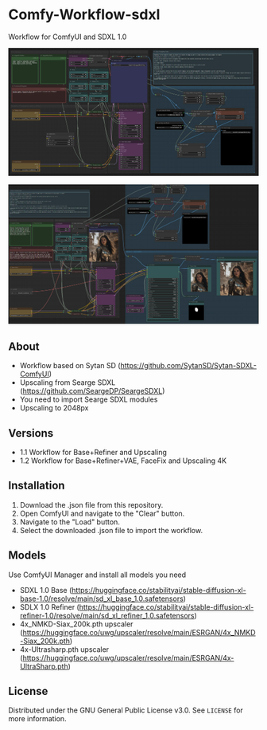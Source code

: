 # Comfy-Workflow-sdxl
 Workflow for ComfyUI and SDXL 1.0

 ![V1.1](img/workflow-mio-1.png)

![V1.2](img/v1.2-facefix.png)

## About

- Workflow based on Sytan SD (https://github.com/SytanSD/Sytan-SDXL-ComfyUI)
- Upscaling from Searge SDXL (https://github.com/SeargeDP/SeargeSDXL)
- You need to import Searge SDXL modules
- Upscaling to 2048px


## Versions

- 1.1 Workflow for Base+Refiner and Upscaling
- 1.2 Workflow for Base+Refiner+VAE, FaceFix and Upscaling 4K

## Installation

1. Download the .json file from this repository.
2. Open ComfyUI and navigate to the "Clear" button.
3. Navigate to the "Load" button.
4. Select the downloaded .json file to import the workflow.

## Models

Use ComfyUI Manager and install all models you need

- SDXL 1.0 Base (https://huggingface.co/stabilityai/stable-diffusion-xl-base-1.0/resolve/main/sd_xl_base_1.0.safetensors)
- SDLX 1.0 Refiner (https://huggingface.co/stabilityai/stable-diffusion-xl-refiner-1.0/resolve/main/sd_xl_refiner_1.0.safetensors)
- 4x_NMKD-Siax_200k.pth upscaler (https://huggingface.co/uwg/upscaler/resolve/main/ESRGAN/4x_NMKD-Siax_200k.pth)
- 4x-Ultrasharp.pth upscaler (https://huggingface.co/uwg/upscaler/resolve/main/ESRGAN/4x-UltraSharp.pth)

## License

Distributed under the GNU General Public License v3.0. See `LICENSE` for more information.